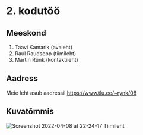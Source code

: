 # 2. kodutöö

## Meeskond
1. Taavi Kamarik (avaleht)
2. Raul Raudsepp (tiimileht)
3. Martin Rünk (kontaktileht)

## Aadress
Meie leht asub aadressil https://www.tlu.ee/~rynk/08

## Kuvatõmmis

![Screenshot 2022-04-08 at 22-24-17 Tiimileht](https://user-images.githubusercontent.com/90237413/162510607-e2ad7524-8992-4b10-9d9f-870ba7cdcfea.png)
